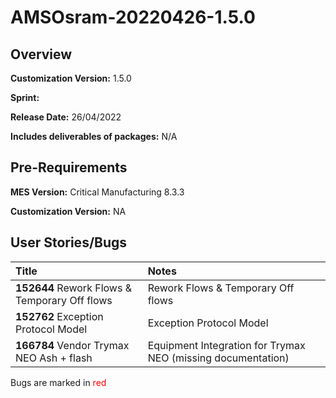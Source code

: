 ﻿# AMSOsram-20220426-1.5.0

## Overview

**Customization Version:** 1.5.0

**Sprint:** 

**Release Date:** 26/04/2022

**Includes deliverables of packages:** N/A

## Pre-Requirements

**MES Version:** Critical Manufacturing 8.3.3

**Customization Version:** NA

## User Stories/Bugs

| Title        | Notes            |
| :----------- | :--------------- |
| **152644** Rework Flows & Temporary Off flows | Rework Flows &amp; Temporary Off flows |
| **152762** Exception Protocol Model | Exception Protocol Model |
| **166784** Vendor Trymax NEO  Ash + flash | Equipment Integration for Trymax NEO (missing documentation) |

Bugs are marked in <span style='color:red'>red</span>